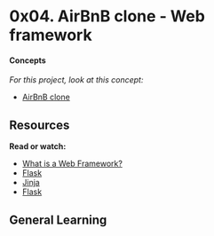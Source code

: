 # 0x04. AirBnB clone - Web framework

#### Concepts

_For this project, look at this concept:_

* [AirBnB clone](https://www.alx-intranet.hbtnn.io/concepts/74)

## Resources

**Read or watch:**

* [What is a Web Framework?](https://www.intelegain.com/what-are-web-frameworks-and-why-you-need-them/)
* [Flask](https://www.flask.palletsprojects.com/en/2.2.x/quickstart/)
* [Jinja](https://www.jinja.palletsprojects.com/en/3.0.x/templates/)
* [Flask](https://www.palletsprojects.com/p/flask/)

## General Learning
